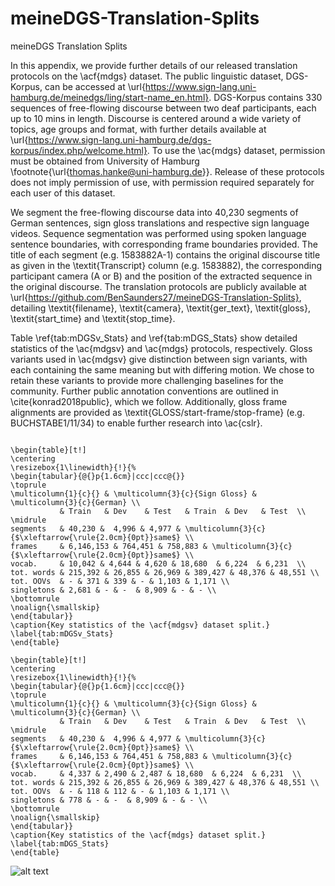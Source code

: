 # meineDGS-Translation-Splits
meineDGS Translation Splits


In this appendix, we provide further details of our released translation protocols on the \acf{mdgs} dataset. The public linguistic dataset, DGS-Korpus, can be accessed at \url{https://www.sign-lang.uni-hamburg.de/meinedgs/ling/start-name_en.html}. DGS-Korpus contains 330 sequences of free-flowing discourse between two deaf participants, each up to 10 mins in length. Discourse is centered around a wide variety of topics, age groups and format, with further details available at \url{https://www.sign-lang.uni-hamburg.de/dgs-korpus/index.php/welcome.html}. To use the \ac{mdgs} dataset, permission must be obtained from University of Hamburg \footnote{\url{thomas.hanke@uni-hamburg.de}}. Release of these protocols does not imply permission of use, with permission required separately for each user of this dataset.

 We segment the free-flowing discourse data into 40,230 segments of German sentences, sign gloss translations and respective sign language videos. Sequence segmentation was performed using spoken language sentence boundaries, with corresponding frame boundaries provided. The title of each segment (e.g. 1583882A-1) contains the original discourse title as given in the \textit{Transcript} column (e.g. 1583882), the corresponding participant camera (A or B) and the position of the extracted sequence in the original discourse. The translation protocols are publicly available at \url{https://github.com/BenSaunders27/meineDGS-Translation-Splits}, detailing \textit{filename}, \textit{camera}, \textit{ger\_text}, \textit{gloss}, \textit{start\_time} and \textit{stop\_time}.


Table \ref{tab:mDGSv_Stats} and \ref{tab:mDGS_Stats} show detailed statistics of the \ac{mdgsv} and \ac{mdgs} protocols, respectively. Gloss variants used in \ac{mdgsv} give distinction between sign variants, with each containing the same meaning but with differing motion. We chose to retain these variants to provide more challenging baselines for the community. Further public annotation conventions are outlined in \cite{konrad2018public}, which we follow. Additionally, gloss frame alignments are provided as \textit{GLOSS/start-frame/stop-frame} (e.g. BUCHSTABE1/11/34) to enable further research into \ac{cslr}.

```{=latex}

\begin{table}[t!]
\centering
\resizebox{1\linewidth}{!}{%
\begin{tabular}{@{}p{1.6cm}|ccc|ccc@{}}
\toprule
\multicolumn{1}{c}{} & \multicolumn{3}{c}{Sign Gloss} & \multicolumn{3}{c}{German} \\
           & Train   & Dev    & Test   & Train  & Dev   & Test  \\  \midrule
segments   & 40,230 &  4,996 & 4,977 & \multicolumn{3}{c}{$\xleftarrow{\rule{2.0cm}{0pt}}same$} \\
frames     & 6,146,153 & 764,451 & 758,883 & \multicolumn{3}{c}{$\xleftarrow{\rule{2.0cm}{0pt}}same$} \\
vocab.     & 10,042 & 4,644 & 4,620 & 18,680  & 6,224  & 6,231  \\
tot. words & 215,392 & 26,855 & 26,969 & 389,427 & 48,376 & 48,551 \\
tot. OOVs  & - & 371 & 339 & - & 1,103 & 1,171 \\
singletons & 2,681 & - & -  & 8,909 & - & - \\
\bottomrule
\noalign{\smallskip} 
\end{tabular}}
\caption{Key statistics of the \acf{mdgsv} dataset split.}
\label{tab:mDGSv_Stats}
\end{table}

\begin{table}[t!]
\centering
\resizebox{1\linewidth}{!}{%
\begin{tabular}{@{}p{1.6cm}|ccc|ccc@{}}
\toprule
\multicolumn{1}{c}{} & \multicolumn{3}{c}{Sign Gloss} & \multicolumn{3}{c}{German} \\
           & Train   & Dev    & Test   & Train  & Dev   & Test  \\  \midrule
segments   & 40,230 &  4,996 & 4,977 & \multicolumn{3}{c}{$\xleftarrow{\rule{2.0cm}{0pt}}same$} \\
frames     & 6,146,153 & 764,451 & 758,883 & \multicolumn{3}{c}{$\xleftarrow{\rule{2.0cm}{0pt}}same$} \\
vocab.     & 4,337 & 2,490 & 2,487 & 18,680  & 6,224  & 6,231  \\
tot. words & 215,392 & 26,855 & 26,969 & 389,427 & 48,376 & 48,551 \\
tot. OOVs  & - & 118 & 112 & - & 1,103 & 1,171 \\
singletons & 778 & - & -  & 8,909 & - & - \\
\bottomrule
\noalign{\smallskip} 
\end{tabular}}
\caption{Key statistics of the \acf{mdgs} dataset split.}
\label{tab:mDGS_Stats}
\end{table}

```

![alt text](https://github.com/BenSaunders27/meineDGS-Translation-Splits/blob/main/nocenter.jpg?raw=true)
